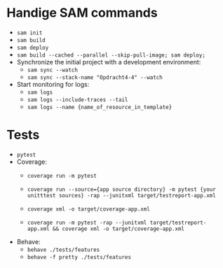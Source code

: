 # Handige SAM commands
- `sam init`
- `sam build`
- `sam deploy`
- `sam build --cached --parallel --skip-pull-image; sam deploy;`
- Synchronize the initial project with a development environment:
  - `sam sync --watch`
  - `sam sync --stack-name "Opdracht4-4" --watch`
- Start monitoring for logs:
  - `sam logs`
  - `sam logs --include-traces --tail`
  - `sam logs --name {name_of_resource_in_template}`

# Tests
- `pytest`
- Coverage:
  - `coverage run -m pytest`
  - `coverage run --source={app source directory} -m pytest {your unitttest sources} -rap --junitxml target/testreport-app.xml`
  - `coverage xml -o target/coverage-app.xml`
  
  - `coverage run -m pytest -rap --junitxml target/testreport-app.xml && coverage xml -o target/coverage-app.xml`
- Behave:
  - `behave ./tests/features`
  - `behave -f pretty ./tests/features`